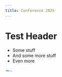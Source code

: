 ```yaml
---
title: Conference 2025
---
```


# Test Header

- Some stuff
- And some more stuff
- Even more

<img src="hhu-logo.png" alt="HHU Logo" style="max-width: 5%; height: auto;">
